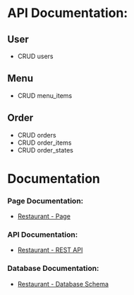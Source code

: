 # API Documentation:
## **User**
- CRUD users

## **Menu**
- CRUD menu_items

## **Order**
- CRUD orders
- CRUD order_items
- CRUD order_states

# Documentation
### Page Documentation:
- [Restaurant - Page](https://github.com/alimrndev/restaurant-pos/blob/main/page-doc.md)

### API Documentation:
- [Restaurant - REST API](https://github.com/alimrndev/restaurant-pos/blob/main/api-doc.md)

### Database Documentation:
- [Restaurant - Database Schema](https://github.com/alimrndev/restaurant-pos/blob/main/db-schema-doc.md)

